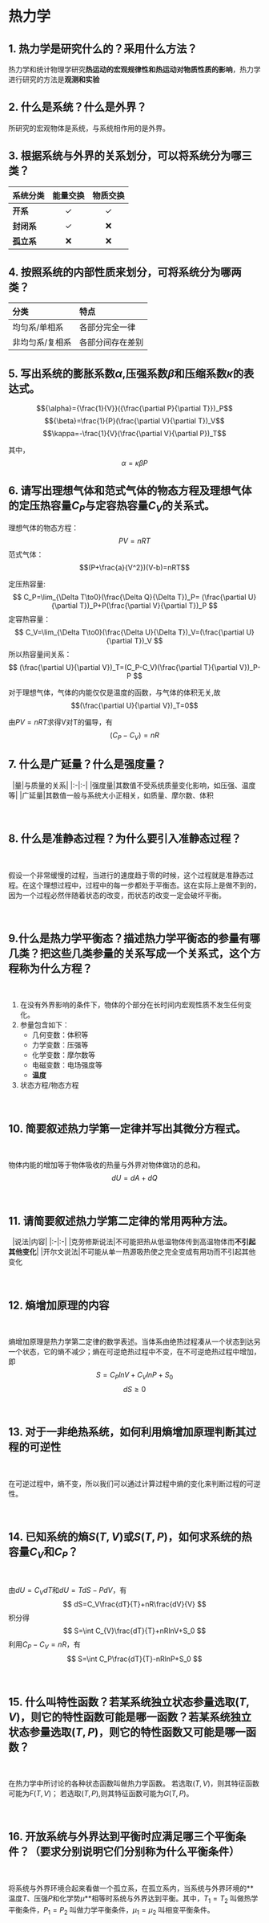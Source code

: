 # 热力学
## 1. 热力学是研究什么的？采用什么方法？

热力学和统计物理学研究**热运动的宏观规律性和热运动对物质性质的影响**，热力学进行研究的方法是**观测和实验**

## 2. 什么是系统？什么是外界？

所研究的宏观物体是系统，与系统相作用的是外界。

## 3. 根据**系统与外界的关系**划分，可以将系统分为哪三类？

| 系统分类 | 能量交换 | 物质交换 |
| :----- | :---: | :---: |
| **开系** | ✓ | ✓|
|**封闭系**|✓|❌|
|**孤立系**|❌|❌|


## 4. 按照系统的**内部性质**来划分，可将系统分为哪两类？

|分类|特点|
|:---|:--|
|均匀系/单相系|	各部分完全一律 |  
|非均匀系/复相系	|	各部分间存在差别|

## 5. 写出系统的膨胀系数${\alpha}$,压强系数${\beta}$和压缩系数${\kappa}$的表达式。

$${\alpha}={\frac{1}{V}}({\frac{\partial P}{\partial T}})_P$$
$${\beta}=\frac{1}{P}(\frac{\partial V}{\partial T})_V$$
$$\kappa=-\frac{1}{V}(\frac{\partial V}{\partial P})_T$$

其中，$$\alpha=\kappa\beta P$$

## 6. 请写出理想气体和范式气体的物态方程及理想气体的定压热容量$C_P$与定容热容量$C_V$的关系式。

理想气体的物态方程：$$PV=nRT$$
范式气体：$$(P+\frac{a}{V^2})(V-b)=nRT$$

定压热容量:
$$
C_P=\lim_{\Delta T\to0}(\frac{\Delta Q}{\Delta T})_P=
(\frac{\partial U}{\partial T})_P+P(\frac{\partial V}{\partial T})_P
$$
定容热容量：
$$
C_V=\lim_{\Delta T\to0}(\frac{\Delta U}{\Delta T})_V=(\frac{\partial U}{\partial T})_V
$$
所以热容量间关系：
$$
(\frac{\partial U}{\partial V})_T=(C_P-C_V)(\frac{\partial T}{\partial V})_P-P
$$

对于理想气体，气体的内能仅仅是温度的函数，与气体的体积无关,故$$(\frac{\partial U}{\partial V})_T=0$$

由$PV=nRT$求得V对T的偏导，有
$$(C_P-C_V)=nR$$

## 7. 什么是广延量？什么是强度量？
&nbsp;
|量|与质量的关系|
|:-|:-|
|强度量|其数值不受系统质量变化影响，如压强、温度等|
|广延量|其数值一般与系统大小正相关，如质量、摩尔数、体积

&nbsp;
## 8. 什么是准静态过程？为什么要引入准静态过程？
&nbsp;

假设一个非常缓慢的过程，当进行的速度趋于零的时候，这个过程就是准静态过程。在这个理想过程中，过程中的每一步都处于平衡态。这在实际上是做不到的，因为一个过程必然伴随着状态的改变，而状态的改变一定会破坏平衡。

&nbsp;
## 9.什么是热力学平衡态？描述热力学平衡态的参量有哪几类？把这些几类参量的关系写成一个关系式，这个方程称为什么方程？

&nbsp;
1. 在没有外界影响的条件下，物体的个部分在长时间内宏观性质不发生任何变化。
2. 参量包含如下：
    + 几何变数：体积等
    + 力学变数：压强等
    + 化学变数：摩尔数等
    + 电磁变数：电场强度等
    + **温度**
3. 状态方程/物态方程

&nbsp;
## 10. 简要叙述热力学第一定律并写出其微分方程式。

&nbsp;

物体内能的增加等于物体吸收的热量与外界对物体做功的总和。
$$
dU=dA+dQ
$$

&nbsp;
## 11. 请简要叙述热力学第二定律的常用两种方法。
&nbsp;
|说法|内容|
|:-|:-|
|克劳修斯说法|不可能把热从低温物体传到高温物体而**不引起其他变化**|
|开尔文说法|不可能从单一热源吸热使之完全变成有用功而不引起其他变化

&nbsp;
## 12. 熵增加原理的内容
&nbsp;

熵增加原理是热力学第二定律的数学表述。当体系由绝热过程凑从一个状态到达另一个状态，它的熵不减少；熵在可逆绝热过程中不变，在不可逆绝热过程中增加，即$$S=C_PlnV+C_VlnP+S_0$$ $$dS\ge 0$$

&nbsp;
## 13. 对于一非绝热系统，如何利用熵增加原理判断其过程的可逆性
&nbsp;

在可逆过程中，熵不变，所以我们可以通过计算过程中熵的变化来判断过程的可逆性。

&nbsp;
## 14. 已知系统的熵$S(T, V)$或$S(T, P)$，如何求系统的热容量$C_V$和$C_P$？
&nbsp;

由$dU=C_VdT$和$dU=TdS-PdV$，有
$$
dS=C_V\frac{dT}{T}+nR\frac{dV}{V}
$$
积分得
$$
S=\int C_{V}\frac{dT}{T}+nRlnV+S_0
$$
利用$C_P-C_V=nR$，有
$$
S=\int C_P\frac{dT}{T}-nRlnP+S_0
$$

&nbsp;
## 15. 什么叫特性函数？若某系统独立状态参量选取$(T,V)$，则它的特性函数可能是哪一函数？若某系统独立状态参量选取$(T,P)$，则它的特性函数又可能是哪一函数？
&nbsp;

在热力学中所讨论的各种状态函数叫做热力学函数。
若选取$(T,V)$，则其特征函数可能为$F(T,V)$；
若选取$(T,P)$,则其特征函数可能为$G(T,P)$。

&nbsp;

## 16. 开放系统与外界达到平衡时应满足哪三个平衡条件？（要求分别说明它们分别称为什么平衡条件）
&nbsp;

将系统与外界环境合起来看做一个孤立系，在孤立系内，当系统与外界环境的**温度$T$、压强$P$和化学势$\mu$**相等时系统与外界达到平衡。其中，$T_1=T_2$ 叫做热学平衡条件，$P_1=P_2$ 叫做力学平衡条件，$\mu _1=\mu _2$ 叫相变平衡条件。